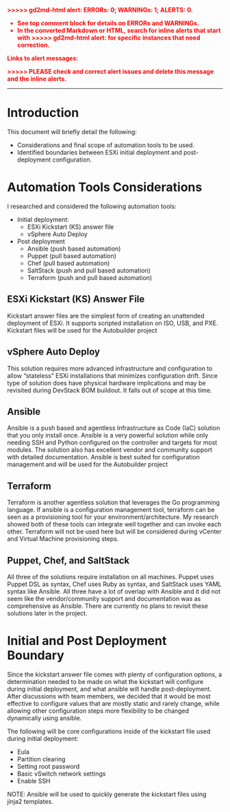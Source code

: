 
<p style="color: red; font-weight: bold">>>>>>  gd2md-html alert:  ERRORs: 0; WARNINGs: 1; ALERTS: 0.</p>
<ul style="color: red; font-weight: bold"><li>See top comment block for details on ERRORs and WARNINGs. <li>In the converted Markdown or HTML, search for inline alerts that start with >>>>>  gd2md-html alert:  for specific instances that need correction.</ul>

<p style="color: red; font-weight: bold">Links to alert messages:</p>
<p style="color: red; font-weight: bold">>>>>> PLEASE check and correct alert issues and delete this message and the inline alerts.<hr></p>



# Introduction

This document will briefly detail the following:



*   Considerations and final scope of automation tools to be used.
*   Identified boundaries between ESXi initial deployment and post-deployment configuration.


# Automation Tools Considerations

I researched and considered the following automation tools:



*   Initial deployment:
    *   ESXi Kickstart (KS) answer file
    *   vSphere Auto Deploy
*   Post deployment
    *   Ansible (push based automation)
    *   Puppet (pull based automation)
    *   Chef (pull based automation)
    *   SaltStack (push and pull based automation)
    *   Terraform (push and pull based automation)


## ESXi Kickstart (KS) Answer File

Kickstart answer files are the simplest form of creating an unattended deployment of ESXi. It supports scripted installation on ISO, USB, and PXE. Kickstart files will be used for the Autobuilder project


## vSphere Auto Deploy

This solution requires more advanced infrastructure and configuration to allow “stateless” ESXi installations that minimizes configuration drift. Since type of solution does have physical hardware implications and may be revisited during DevStack BOM buildout. It falls out of scope at this time.


## Ansible

Ansible is a push based and agentless Infrastructure as Code (IaC) solution that you only install once. Ansible is a very powerful solution while only needing SSH and Python configured on the controller and targets for most modules. The solution also has excellent vendor and community support with detailed documentation. Ansible is best suited for configuration management and will be used for the Autobuilder project


## Terraform

Terraform is another agentless solution that leverages the Go programming language. If ansible is a configuration management tool, terraform can be seen as a provisioning tool for your environment/architecture. My research showed both of these tools can integrate well together and can invoke each other. Terraform will not be used here but will be considered during vCenter and Virtual Machine provisioning steps.


## Puppet, Chef, and SaltStack

All three of the solutions require installation on all machines. Puppet uses Puppet DSL as syntax, Chef uses Ruby as syntax, and SaltStack uses YAML syntax like Ansible. All three have a lot of overlap with Ansible and it did not seem like the vendor/community support and documentation was as comprehensive as Ansible. There are currently no plans to revisit these solutions later in the project.


# Initial and Post Deployment Boundary

Since the kickstart answer file comes with plenty of configuration options, a determination needed to be made on what the kickstart will configure during initial deployment, and what ansible will handle post-deployment. After discussions with team members, we decided that it would be most effective to configure values that are mostly static and rarely change, while allowing other configuration steps more flexibility to be changed dynamically using ansible.

The following will be core configurations inside of the kickstart file used during initial deployment:



*   Eula
*   Partition clearing
*   Setting root password
*   Basic vSwitch network settings
*   Enable SSH

NOTE: Ansible will be used to quickly generate the kickstart files using jinja2 templates.
